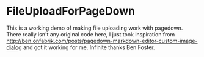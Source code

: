 FileUploadForPageDown
=====================

This is a working demo of making file uploading work with pagedown.  There really isn't any original code here, I just took inspiration from http://ben.onfabrik.com/posts/pagedown-markdown-editor-custom-image-dialog and got it working for me.  Infinite thanks Ben Foster.